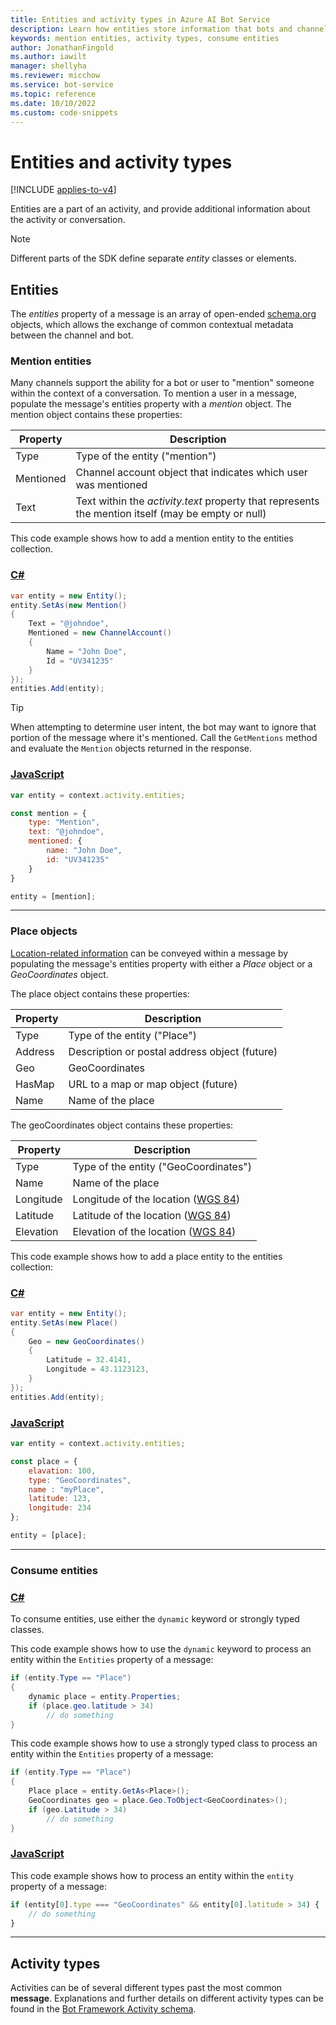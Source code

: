 ```yaml
---
title: Entities and activity types in Azure AI Bot Service
description: Learn how entities store information that bots and channels use when exchanging messages. See how to populate entity properties and how to consume entities.
keywords: mention entities, activity types, consume entities
author: JonathanFingold
ms.author: iawilt
manager: shellyha
ms.reviewer: micchow
ms.service: bot-service
ms.topic: reference
ms.date: 10/10/2022
ms.custom: code-snippets
---
```


# Entities and activity types

[!INCLUDE [applies-to-v4](includes/applies-to-v4-current.md)]

Entities are a part of an activity, and provide additional information about the activity or conversation.

> [!NOTE]
> Different parts of the SDK define separate _entity_ classes or elements.

## Entities

The _entities_ property of a message is an array of open-ended [schema.org](https://schema.org/) objects, which allows the exchange of common contextual metadata between the channel and bot.

### Mention entities

Many channels support the ability for a bot or user to "mention" someone within the context of a conversation.
To mention a user in a message, populate the message's entities property with a _mention_ object.
The mention object contains these properties:

| Property  | Description                                                                                        |
|-----------|----------------------------------------------------------------------------------------------------|
| Type      | Type of the entity ("mention")                                                                     |
| Mentioned | Channel account object that indicates which user was mentioned                                     |
| Text      | Text within the _activity.text_ property that represents the mention itself (may be empty or null) |

This code example shows how to add a mention entity to the entities collection.

### [C#](#tab/cs)

```csharp
var entity = new Entity();
entity.SetAs(new Mention()
{
    Text = "@johndoe",
    Mentioned = new ChannelAccount()
    {
        Name = "John Doe",
        Id = "UV341235"
    }
});
entities.Add(entity);
```

> [!TIP]
> When attempting to determine user intent, the  bot may want to ignore that portion
> of the message where it's mentioned. Call the `GetMentions` method and evaluate
> the `Mention` objects returned in the response.

### [JavaScript](#tab/js)

```javascript
var entity = context.activity.entities;

const mention = {
    type: "Mention",
    text: "@johndoe",
    mentioned: {
        name: "John Doe",
        id: "UV341235"
    }
}

entity = [mention];
```

---

### Place objects

[Location-related information](https://schema.org/Place) can be conveyed
within a message by populating the message's entities property with either
a _Place_ object or a _GeoCoordinates_ object.

The place object contains these properties:

| Property | Description                                   |
|----------|-----------------------------------------------|
| Type     | Type of the entity ("Place")                  |
| Address  | Description or postal address object (future) |
| Geo      | GeoCoordinates                                |
| HasMap   | URL to a map or map object (future)           |
| Name     | Name of the place                             |

The geoCoordinates object contains these properties:

| Property  | Description                            |
|-----------|----------------------------------------|
| Type      | Type of the entity ("GeoCoordinates")  |
| Name      | Name of the place                      |
| Longitude | Longitude of the location ([WGS 84][]) |
| Latitude  | Latitude of the location ([WGS 84][])  |
| Elevation | Elevation of the location ([WGS 84][]) |

[WGS 84]: https://gisgeography.com/wgs84-world-geodetic-system/

This code example shows how to add a place entity to the entities collection:

### [C#](#tab/cs)

```csharp
var entity = new Entity();
entity.SetAs(new Place()
{
    Geo = new GeoCoordinates()
    {
        Latitude = 32.4141,
        Longitude = 43.1123123,
    }
});
entities.Add(entity);
```

### [JavaScript](#tab/js)

```javascript
var entity = context.activity.entities;

const place = {
    elavation: 100,
    type: "GeoCoordinates",
    name : "myPlace",
    latitude: 123,
    longitude: 234
};

entity = [place];

```

---

### Consume entities

### [C#](#tab/cs)

To consume entities, use either the `dynamic` keyword or strongly typed classes.

This code example shows how to use the `dynamic` keyword to process an entity within the `Entities` property of a message:

```csharp
if (entity.Type == "Place")
{
    dynamic place = entity.Properties;
    if (place.geo.latitude > 34)
        // do something
}
```

This code example shows how to use a strongly typed class to process an entity within the `Entities` property of a message:

```csharp
if (entity.Type == "Place")
{
    Place place = entity.GetAs<Place>();
    GeoCoordinates geo = place.Geo.ToObject<GeoCoordinates>();
    if (geo.Latitude > 34)
        // do something
}
```

### [JavaScript](#tab/js)

This code example shows how to process an entity within the `entity` property of a message:

```javascript
if (entity[0].type === "GeoCoordinates" && entity[0].latitude > 34) {
    // do something
}
```

---

## Activity types

Activities can be of several different types past the most common **message**. Explanations and further details on different activity types can be found in the [Bot Framework Activity schema](https://github.com/Microsoft/botframework-sdk/blob/main/specs/botframework-activity/botframework-activity.md).
